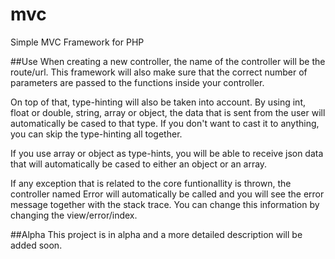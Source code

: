 # mvc
Simple MVC Framework for PHP

##Use
When creating a new controller, the name of the controller will be the route/url. This framework will also make sure that the correct number of parameters are passed to the functions inside your controller. 

On top of that, type-hinting will also be taken into account. By using int, float or double, string, array or object, the data that is sent from the user will automatically be cased to that type. If you don't want to cast it to anything, you can skip the type-hinting all together.

If you use array or object as type-hints, you will be able to receive json data that will automatically be cased to either an object or an array.

If any exception that is related to the core funtionallity is thrown, the controller named Error will automatically be called and you will see the error message together with the stack trace. You can change this information by changing the view/error/index.

##Alpha
This project is in alpha and a more detailed description will be added soon.
